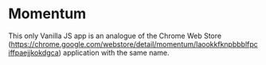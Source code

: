 # Momentum
This only Vanilla JS app is an analogue of the Chrome Web Store (https://chrome.google.com/webstore/detail/momentum/laookkfknpbbblfpciffpaejjkokdgca) application with the same name.
